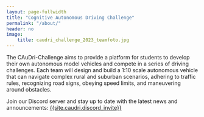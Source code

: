 ```yaml
---
layout: page-fullwidth
title: "Cognitive Autonomous Driving Challenge"
permalink: "/about/"
header: no
image:
    title: caudri_challenge_2023_teamfoto.jpg
---
```


The CAuDri-Challenge aims to provide a platform for students to develop their own autonomous model vehicles and compete in a series of driving challenges. 
Each team will design and build a 1:10 scale autonomous vehicle that can navigate complex rural and suburban scenarios, adhering to traffic rules, recognizing road signs, obeying speed limits, and maneuvering around obstacles.

Join our Discord server and stay up to date with the latest news and announcements: [{{site.caudri.discord_invite}}]({{site.caudri.discord_invite}})





